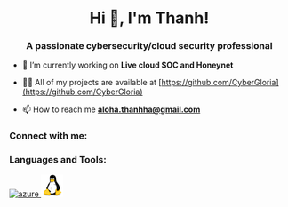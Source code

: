 <h1 align="center">Hi 👋, I'm Thanh!</h1>
<h3 align="center">A passionate cybersecurity/cloud security professional</h3>

- 🔭 I’m currently working on **Live cloud SOC and Honeynet**

- 👨‍💻 All of my projects are available at [https://github.com/CyberGloria](https://github.com/CyberGloria)

- 📫 How to reach me **aloha.thanhha@gmail.com**

<h3 align="left">Connect with me:</h3>
<p align="left">
</p>

<h3 align="left">Languages and Tools:</h3>
<p align="left"> <a href="https://azure.microsoft.com/en-in/" target="_blank" rel="noreferrer"> <img src="https://www.vectorlogo.zone/logos/microsoft_azure/microsoft_azure-icon.svg" alt="azure" width="40" height="40"/> </a> <a href="https://www.linux.org/" target="_blank" rel="noreferrer"> <img src="https://raw.githubusercontent.com/devicons/devicon/master/icons/linux/linux-original.svg" alt="linux" width="40" height="40"/> </a> </p>
